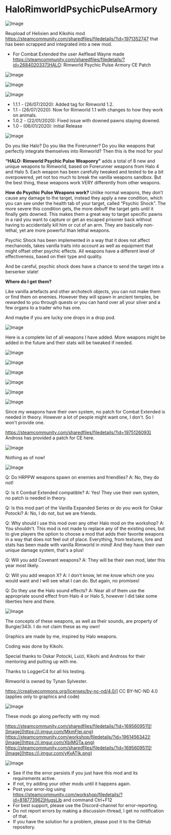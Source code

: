 # HaloRimworldPsychicPulseArmory

![Image](https://i.imgur.com/buuPQel.png)

Reupload of Helixien and Kikohis mod
https://steamcommunity.com/sharedfiles/filedetails/?id=1971352747
that has been scrapped and integrated into a new mod.

- For Combat Extended the user Aelflead Wayne made https://steamcommunity.com/sharedfiles/filedetails/?id=2684020337]HALO: Rimworld Psychic Pulse Armory CE Patch

![Image](https://i.imgur.com/pufA0kM.png)

	
![Image](https://i.imgur.com/Z4GOv8H.png)


![Image](https://i.imgur.com/WBjs7fi.png)



- 1.1.1 - (26/07/2020): Added tag for Rimworld 1.2.
- 1.1 - (26/07/2020): Now for Rimworld 1.1 with changes to how they work on animals.
- 1.0.2 - (22/01/2020): Fixed issue with downed pawns staying downed.
- 1.0 - (06/01/2020): Initial Release


![Image](https://i.imgur.com/Re4oJz0.png)


Do you like Halo? Do you like the Forerunner? Do you like weapons that perfectly integrate themselves into Rimworld? Then this is the mod for you!

**“HALO: Rimworld Psychic Pulse Weaponry”** adds a total of 8 new and unique weapons to Rimworld, based on Forerunner weapons from Halo 4 and Halo 5. Each weapon has been carefully tweaked and tested to be a bit overpowered, yet not too much to break the vanilla weapons sandbox. But the best thing, these weapons work VERY differently from other weapons.

**How do Psychic Pulse Weapons work?**
Unlike normal weapons, they don’t cause any damage to the target, instead they apply a new condition, which you can see under the health tab of your target, called “Psychic Shock”. The more severe this condition gets, the more debuff the target gets until it finally gets downed. This makes them a great way to target specific pawns in a raid you want to capture or get an escaped prisoner back without having to accidentally kill him or cut of an arm. They are basically non-lethal, yet are more powerful than lethal weapons.

Psychic Shock has been implemented in a way that it does not affect mechanoids, takes vanilla traits into account as well as equipment that might offset other psychic effects.
All weapons have a different level of effectiveness, based on their type and quality.

And be careful, psychic shock does have a chance to send the target into a berserker state!

**Where do I get them?**

Like vanilla artefacts and other archotech objects, you can not make them or find them on enemies. However they will spawn in ancient temples, be rewarded to you through quests or you can hand over all your silver and a few organs to a trader who has one.

And maybe if you are lucky one drops in a drop pod.

![Image](https://i.imgur.com/hfI5Rds.png)


Here is a complete list of all weapons I have added. More weapons might be added in the future and their stats will be tweaked if needed.

![Image](https://i.imgur.com/4b6SvOz.png)

![Image](https://i.imgur.com/YMCayAp.png)

![Image](https://i.imgur.com/Bk46p0P.png)

![Image](https://i.imgur.com/JlKZNF8.png)

![Image](https://i.imgur.com/6LS39H1.png)


![Image](https://i.imgur.com/zsRXYSQ.png)


Since my weapons have their own system, no patch for Combat Extended is needed in theory. However a lot of people might want one, I don't. So I won't provide one.

https://steamcommunity.com/sharedfiles/filedetails/?id=1975126093] Andross has provided a patch for CE here.


![Image](https://i.imgur.com/34eTpbz.png)


Nothing as of now!

![Image](https://i.imgur.com/LECpYzY.png)


Q: Do HRPPW weapons spawn on enemies and friendlies?
A: No, they do not!

Q: Is it Combat Extended compatible?
A: Yes! They use their own system, no patch is needed in theory.

Q: Is this mod part of the Vanilla Expanded Series or do you work for Oskar Potocki?
A: No, I do not, but we are friends.

Q: Why should I use this mod over any other Halo mod on the workshop?
A: You shouldn't. This mod is not made to replace any of the existing ones, but to give players the option to choose a mod that adds their favorite weapons in a way that does not feel out of place. Everything, from textures, lore and stats has been made with vanilla Rimworld in mind! And they have their own unique damage system, that's a plus!

Q: Will you add Covenant weapons?
A: They will be their own mod, later this year most likely.

Q: Will you add weapon X?
A: I don't know, let me know which one you would want and I will see what I can do. But again, no promises!

Q: Do they use the Halo sound effects?
A: Near all of them use the appropriate sound effect from Halo 4 or Halo 5, however I did take some liberties here and there.

![Image](https://i.imgur.com/9WHOC8Z.png)


The concepts of these weapons, as well as their sounds, are property of Bungie/343i. I do not claim these as my own!

Graphics are made by me, inspired by Halo weapons.

Coding was done by Kikohi.

Special thanks to Oskar Potocki, Luizi, Kikohi and Andross for their mentoring and putting up with me.

Thanks to LoggerC4 for all his testing.

Rimworld is owned by Tynan Sylvester.

https://creativecommons.org/licenses/by-nc-nd/4.0/] CC BY-NC-ND 4.0 (applies only to graphics and code)

![Image](https://i.imgur.com/bZUPCnx.png)


These mods go along perfectly with my mod:

https://steamcommunity.com/sharedfiles/filedetails/?id=1695609511]![Image](https://i.imgur.com/MkmFIei.png)
https://steamcommunity.com/workshop/filedetails/?id=1961456342]![Image](https://i.imgur.com/XbiMGTa.png)
https://steamcommunity.com/sharedfiles/filedetails/?id=1695609511]![Image](https://i.imgur.com/yKvATIk.png)



![Image](https://i.imgur.com/PwoNOj4.png)



-  See if the the error persists if you just have this mod and its requirements active.
-  If not, try adding your other mods until it happens again.
-  Post your error-log using https://steamcommunity.com/workshop/filedetails/?id=818773962]HugsLib and command Ctrl+F12
-  For best support, please use the Discord-channel for error-reporting.
-  Do not report errors by making a discussion-thread, I get no notification of that.
-  If you have the solution for a problem, please post it to the GitHub repository.




